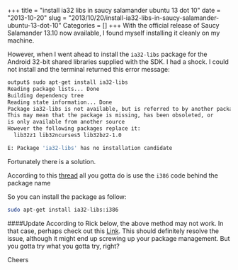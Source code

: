 +++
title = "install ia32 libs in saucy salamander ubuntu 13 dot 10"
date = "2013-10-20"
slug = "2013/10/20/install-ia32-libs-in-saucy-salamander-ubuntu-13-dot-10"
Categories = []
+++
With the official release of Saucy Salamander 13.10 now available, I found myself installing it cleanly on my machine.

However, when I went ahead to install the `ia32-libs` package for the Android 32-bit shared libraries supplied with the SDK. I had a shock. I could not install and the terminal returned this error message: 

```bash
output$ sudo apt-get install ia32-libs
Reading package lists... Done
Building dependency tree
Reading state information... Done
Package ia32-libs is not available, but is referred to by another package.
This may mean that the package is missing, has been obsoleted, or
is only available from another source
However the following packages replace it:
  lib32z1 lib32ncurses5 lib32bz2-1.0

E: Package 'ia32-libs' has no installation candidate
```

Fortunately there is a solution.

According to this [thread][ask-ubuntu] all you gotta do is use the `i386` code behind the package name

So you can install the package as follow:

```bash
sudo apt-get install ia32-libs:i386
```

####Update
According to Rick below, the above method may not work. In that case, perhaps check out this [Link][link]. This should definitely resolve the issue, although it might end up screwing up your package management. But you gotta try what you gotta try, right?

Cheers

[ask-ubuntu]: http://askubuntu.com/questions/107230/what-happened-to-the-ia32-libs-package
[link]: http://wiki.phoenixviewer.com/ia32-libs-in-ubuntu-13-10
